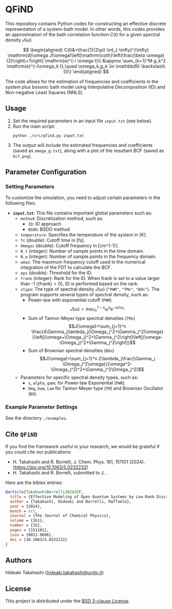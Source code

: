 # QFiND

This repository contains Python codes for constructing an effective discrete representation of a system-bath model. In other words, this codes provides an approximation of the bath correlation function $C(t)$ for a given spectral density $J(\omega)$

$$
\begin{aligned}
C(t)&=\frac{1}{2\pi} \int_{-\infty}^{\infty} \mathrm{d}\omega J(\omega)\left[\mathrm{coth}\left(\frac{\beta \omega}{2}\right)+1\right] \mathrm{e}^{-i \omega t}\\
&\approx \sum_{k=1}^M g_k^2 \mathrm{e}^{-i\omega_k t},\quad \omega_k,g_k \in \mathbb{R} \backslash\{0\}
\end{aligned}
$$

The code allows for the estimation of frequencies and coefficients in the system plus bosonic bath model using Interpolative Decomposition (ID) and Non-negative Least Squares (NNLS). 



## Usage

1. Set the required parameters in an input file `input.txt` (see below).  
2. Run the main script:
   ```
   python ./src/qfind.py input.txt
   ```
3. The output will include the estimated frequencies and coefficients (saved as `omega_g.txt`), along with a plot of the resultant BCF (saved as `bcf.png`).


## Parameter Configuration

### Setting Parameters

To customize the simulation, you need to adjust certain parameters in the following files:

- **`input.txt`**: This file contains important global parameters such as:
  - `method`: Discretization method, such as:
    - `ID`: ID approach
    - `BSDO`: BSDO method
  - `temperature`: Specifies the temperature of the system in $[\mathrm{K}]$.
  - `Tc` (double): Cutoff time in [fs].
  - `Omegac` (double): Cutoff frequency in [cm^{-1}].
  - `N_t` (integer): Number of sample points in the time domain.
  - `N_w` (integer): Number of sample points in the frequency domain.
  - `wmax`: The maximum frequency cutoff used in the numerical integration of the FDT to calculate the BCF.
  - `eps` (double): Threshold for the ID.
  - `frank` (integer): Rank for the ID.  When frank is set to a value larger than -1 ($(\text{frank})>0$), ID is performed based on the rank.
  - `stype`: The type of spectral density $J(\omega)$ (`"PWR"`, `"TMn"`, `"BOn"`).  The program supports several types of spectral density, such as:
    - Power-law with exponential cutoff (`PWR`) 
      $$J(\omega)=\pi\alpha\omega_c^{1-s}\omega^s\mathrm{e}^{-\omega/\omega_c}$$
    - Sum of Tannor-Meyer type spectral densities (`TMn`)
      $$J(\omega)=\sum_{j=1}^n \frac{4\Gamma_j\lambda_j(\Omega_j^2+\Gamma_j^2)\omega}{\left[(\omega+\Omega_j)^2+\Gamma_j^2\right]\left[(\omega-\Omega_j)^2+\Gamma_j^2\right]}$$
    - Sum of Brownian spectral densities (`BOn`)
      $$J(\omega)=\sum_{j=1}^n 2\lambda_j\frac{\Gamma_j \Omega_j^2\omega}{(\omega^2-\Omega_j^2)^2+\Gamma_j^2\Omega_j^2}$$
  - Parameters for specific spectral density types, such as:
    - `s`, `alpha`, `gamc` for Power-law Exponential (`PWR`).
    - `Omg`, `Gam`, `Lam` for Tannor-Meyer type (`TM`) and Brownian Oscillator (`BO`).

### Example Parameter Settings
See the directory `./examples`.

## Cite `QFiND`
If you find the framework useful in your research, we would be grateful if you could cite our publications:
- H. Takahashi and R. Borrelli, J. Chem. Phys. 161, 151101 (2024). (https://doi.org/10.1063/5.0232232) 
- H. Takahashi and R. Borrelli, submitted to J. .

Here are the bibtex entries:
```bib
@article{TakahashiBorrelli2024JCP,
  title = {Effective Modeling of Open Quantum Systems by Low-Rank Discretization of Structured Environments},
  author = {Takahashi, Hideaki and Borrelli, Raffaele},
  year = {2024},
  month = oct,
  journal = {The Journal of Chemical Physics},
  volume = {161},
  number = {15},
  pages = {151101},
  issn = {0021-9606},
  doi = {10.1063/5.0232232}
}
```


## Authors

Hideaki Takahashi (hideaki.takahashi@unito.it)


## License

This project is distributed under the [BSD 3-clause License](./LICENSE.md).


